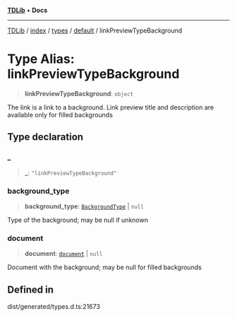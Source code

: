 [**TDLib**](../../../../../../README.md) • **Docs**

***

[TDLib](../../../../../../modules.md) / [index](../../../../../README.md) / [types](../../../README.md) / [default](../README.md) / linkPreviewTypeBackground

# Type Alias: linkPreviewTypeBackground

> **linkPreviewTypeBackground**: `object`

The link is a link to a background. Link preview title and description are available only for filled backgrounds

## Type declaration

### \_

> **\_**: `"linkPreviewTypeBackground"`

### background\_type

> **background\_type**: [`BackgroundType`](BackgroundType.md) \| `null`

Type of the background; may be null if unknown

### document

> **document**: [`document`](document.md) \| `null`

Document with the background; may be null for filled backgrounds

## Defined in

dist/generated/types.d.ts:21673
